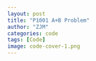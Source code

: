 ```yaml
---
layout: post
title: "P1001 A+B Problem"
author: "ZJM"
categories: code
tags: [Code]
image: code-cover-1.png
---
```

